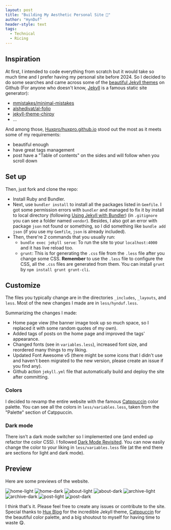 ```yaml
---
layout: post
title: "Building My Aesthetic Personal Site 📝"
author: "HynDuf"
header-style: text
tags:
  - Technical
  - Ricing
---
```


## Inspiration 
At first, I intended to code everything from scratch but it would take so much time and I prefer having my personal site before 2024. So I decided to do some searches and came across some of the [beautiful Jekyll themes](https://github.com/topics/jekyll-theme) on Github (For anyone who doesn't know, [Jekyll](https://jekyllrb.com/) is a famous static site generator):

- [mmistakes/minimal-mistakes](https://github.com/mmistakes/minimal-mistakes)
- [alshedivat/al-folio](https://github.com/alshedivat/al-folio)
- [jekyll-theme-chirpy](https://github.com/cotes2020/jekyll-theme-chirpy)
- ...

And among those, [Huxpro/huxpro.github.io](https://github.com/Huxpro/huxpro.github.io) stood out the most as it meets some of my requirements:
- beautiful enough
- have great tags management
- post have a "Table of contents" on the sides and will follow when you scroll down

## Set up
Then, just fork and clone the repo:

- Install Ruby and Bundler. 
- Next, use `bundler install` to install all the packages listed in `Gemfile`. I got some permission errors with `bundler` and managed to fix it by install to local directory (following [Using Jekyll with Bundler](https://jekyllrb.com/tutorials/using-jekyll-with-bundler/)) (in `.gitignore` you can see a folder named `vendor`). Besides, I also got an error with package `json` not found or something, so I did something like `bundle add json` (if you use my `Gemfile`, `json` is already included).
- Then, there're 2 commands that you usually run:
    - `bundle exec jekyll serve`: To run the site to your `localhost:4000` and it has live reload too.
    - `grunt`: This is for generating the `.css` file from the `.less` file after you change some CSS. **Remember** to use the `.less` file to configure the CSS, all the `.css` files are generated from them. You can install `grunt` by `npm install grunt grunt-cli`.

## Customize
The files you typically change are in the directories `_includes`, `_layouts`, and `less`. Most of the new changes I made are in `less/hynduf.less`.

Summarizing the changes I made:
- Home page view (the banner image took up so much space, so I replaced it with some random quotes of my own).
- Added tags of posts on the home page and improved the tags' appearance.
- Changed fonts (see in `variables.less`), increased font size, and reordered many things to my liking.
- Updated Font Awesome v5 (there might be some icons that I didn't use and haven't been migrated to the new version, please create an issue if you find any).
- Github action `jekyll.yml` file that automatically build and deploy the site after committing.

### Colors
I decided to revamp the entire website with the famous [Catppuccin](https://github.com/catppuccin/catppuccin) color palette. You can see all the colors in `less/variables.less`, taken from the "Palette" section of Catppuccin.

### Dark mode
There isn't a dark mode switcher so I implemented one (and ended up refactor the color CSS). I followed [Dark Mode Revisited](https://derekkedziora.com/blog/dark-mode-revisited). You can now easily change the color to your liking in `less/variables.less` file (at the end there are sections for light and dark mode).

## Preview
Here are some previews of the website.

![home-light](/assets/home-light.png)
![home-dark](/assets/home-dark.png)
![about-light](/assets/about-light.png)
![about-dark](/assets/about-dark.png)
![archive-light](/assets/archive-light.png)
![archive-dark](/assets/archive-dark.png)
![post-light](/assets/post-light.png)
![post-dark](/assets/post-dark.png)

I think that's it. Please feel free to create any issues or contribute to the site. Special thanks to [Hux Blog](https://github.com/Huxpro/huxpro.github.io) for the incredible Jekyll theme, [Catppuccin](https://github.com/catppuccin/catppuccin) for the beautiful color palette, and a big shoutout to myself for having time to waste 😋.
